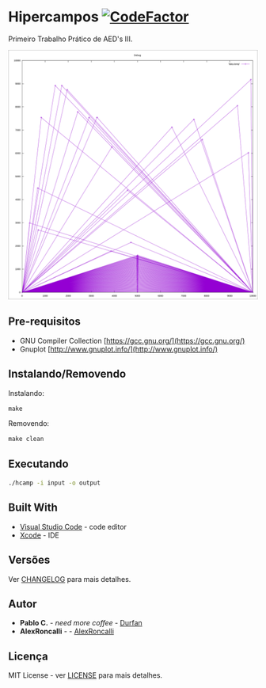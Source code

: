 # Hipercampos [![CodeFactor](https://www.codefactor.io/repository/github/durfan/ufsj-aeds3-tp1/badge)](https://www.codefactor.io/repository/github/durfan/ufsj-aeds3-tp1)

Primeiro Trabalho Prático de AED's III.

![](./input.svg)

## Pre-requisitos

* GNU Compiler Collection [https://gcc.gnu.org/](https://gcc.gnu.org/)
* Gnuplot [http://www.gnuplot.info/](http://www.gnuplot.info/)

## Instalando/Removendo

Instalando:

```cmd
make
```

Removendo:

```cmd
make clean
```

## Executando

```cmd
./hcamp -i input -o output
```

## Built With

* [Visual Studio Code](https://code.visualstudio.com/) - code editor
* [Xcode](https://developer.apple.com/xcode/) - IDE

## Versões

Ver [CHANGELOG](CHANGELOG.md) para mais detalhes.

## Autor

* **Pablo C.** - *need more coffee* - [Durfan](https://github.com/Durfan)
* **AlexRoncalli** - - [AlexRoncalli](https://github.com/AlexRoncalli)

## Licença

MIT License - ver [LICENSE](LICENSE) para mais detalhes.
